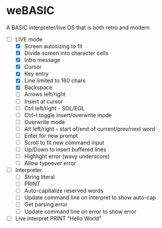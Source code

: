 # weBASIC
A BASIC interpreter/live OS that is both retro and modern

- [ ] LIVE mode
  - [x] Screen autosizing to fit
  - [x] Divide screen into character cells
  - [x] Intro message
  - [x] Cursor
  - [x] Key entry
  - [x] Line limited to 160 chars
  - [x] Backspace
  - [ ] Arrows left/right
  - [ ] Insert at cursor
  - [ ] Ctrl left/right - SOL/EOL
  - [ ] Ctrl-I toggle insert/overwrite mode
  - [ ] Overwrite mode
  - [ ] Alt left/right - start of/end of current/prev/next word
  - [ ] Enter for new prompt
  - [ ] Scroll to fit new command input
  - [ ] Up/Down to insert buffered lines
  - [ ] Highlight error (wavy underscore)
  - [ ] Allow typeover error
- [ ] Interpreter
  - [ ] String literal
  - [ ] PRINT
  - [ ] Auto-capitalize reserved words
  - [ ] Update command line on interpret to show auto-cap
  - [ ] Get parsing error
  - [ ] Update command line on error to show error
- [ ] Live interpret PRINT "Hello World"
